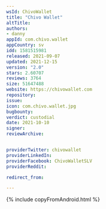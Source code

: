 ```yaml
---
wsId: ChivoWallet
title: "Chivo Wallet"
altTitle: 
authors:
- danny
appId: com.chivo.wallet
appCountry: sv
idd: 1581515981
released: 2021-09-07
updated: 2021-12-15
version: "2.0"
stars: 2.60707
reviews: 3764
size: 51647488
website: https://chivowallet.com
repository: 
issue: 
icon: com.chivo.wallet.jpg
bugbounty: 
verdict: custodial
date: 2021-10-10
signer: 
reviewArchive:


providerTwitter: chivowallet
providerLinkedIn: 
providerFacebook: ChivoWalletSLV
providerReddit: 

redirect_from:

---
```


{% include copyFromAndroid.html %}
